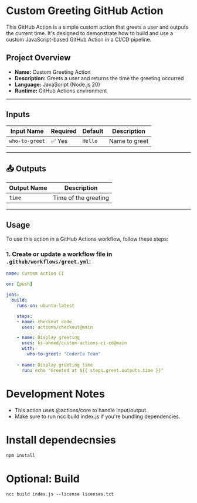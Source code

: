 # Custom Greeting GitHub Action

This GitHub Action is a simple custom action that greets a user and outputs the current time. It's designed to demonstrate how to build and use a custom JavaScript-based GitHub Action in a CI/CD pipeline.

## Project Overview

- **Name:** Custom Greeting Action  
- **Description:** Greets a user and returns the time the greeting occurred  
- **Language:** JavaScript (Node.js 20)  
- **Runtime:** GitHub Actions environment

---

## Inputs

| Input Name     | Required | Default | Description         |
|----------------|----------|---------|---------------------|
| `who-to-greet` | ✅ Yes   | `Hello` | Name to greet       |

---

## 📤 Outputs

| Output Name | Description         |
|-------------|---------------------|
| `time`      | Time of the greeting|

---

## Usage

To use this action in a GitHub Actions workflow, follow these steps:

### 1. Create or update a workflow file in `.github/workflows/greet.yml`:

```yaml
name: Custom Action CI

on: [push]

jobs:
  build:
    runs-on: ubuntu-latest

    steps: 
    - name: checkout code
      uses: actions/checkout@main

    - name: Display greeting
      uses: ks-ahmed/custom-actions-ci-cd@main
      with:
        who-to-greet: "CoderCo Team"
    
    - name: Display greeting time
      run: echo "Greeted at ${{ steps.greet.outputs.time }}"
```

# Development Notes

  - This action uses @actions/core to handle input/output.
  - Make sure to run ncc build index.js if you're bundling dependencies.

# Install dependecnsies

`npm install`

# Optional: Build

`ncc build index.js --license licenses.txt`



